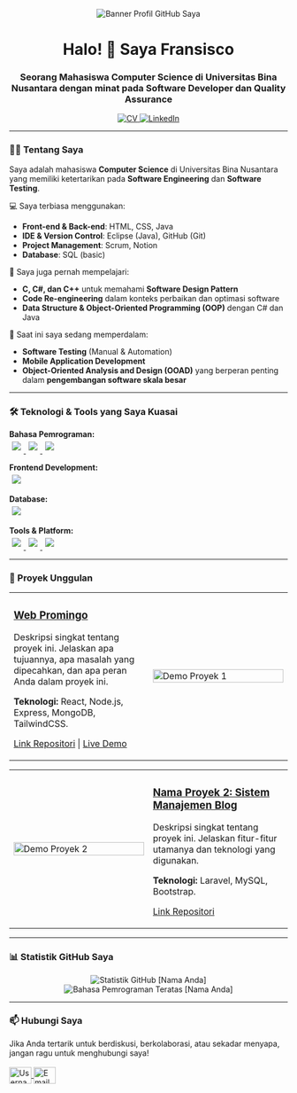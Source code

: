 <p align="center">
  <img src="https://link-ke-gambar-banner-anda.com/banner.png" alt="Banner Profil GitHub Saya">
</p>

<h1 align="center">Halo! 👋 Saya Fransisco</h1>
<h3 align="center">Seorang Mahasiswa Computer Science di Universitas Bina Nusantara dengan minat pada Software Developer dan Quality Assurance</h3>

<p align="center">
  <a href="https://drive.google.com/file/d/1NBnmfolgCUMKxEhtaDDTsTOsyqNhME_u/view?usp=sharing" download="CV-Fransisco.pdf">
    <img src="https://img.shields.io/badge/My_CV-000000?style=for-the-badge&logo=document&logoColor=white" alt="CV">
  </a>
  <a href="https://www.linkedin.com/in/fransiscoskw/" target="_blank">
    <img src="https://img.shields.io/badge/LinkedIn-0A66C2?style=for-the-badge&logo=linkedin&logoColor=white" alt="LinkedIn">
  </a>
</p>

---

### 👨‍💻 Tentang Saya

<p>
  Saya adalah mahasiswa <b>Computer Science</b> di Universitas Bina Nusantara 
  yang memiliki ketertarikan pada <b>Software Engineering</b> dan <b>Software Testing</b>.
</p>

<p>
  💻 Saya terbiasa menggunakan:
  <ul>
    <li><b>Front-end & Back-end</b>: HTML, CSS, Java</li>
    <li><b>IDE & Version Control</b>: Eclipse (Java), GitHub (Git)</li>
    <li><b>Project Management</b>: Scrum, Notion</li>
    <li><b>Database</b>: SQL (basic)</li>
  </ul>
</p>

<p>
  🧩 Saya juga pernah mempelajari:
  <ul>
    <li><b>C, C#, dan C++</b> untuk memahami <b>Software Design Pattern</b></li>
    <li><b>Code Re-engineering</b> dalam konteks perbaikan dan optimasi software</li>
    <li><b>Data Structure & Object-Oriented Programming (OOP)</b> dengan C# dan Java</li>
  </ul>
</p>

<p>
  📱 Saat ini saya sedang memperdalam:
  <ul>
    <li><b>Software Testing</b> (Manual & Automation)</li>
    <li><b>Mobile Application Development</b></li>
    <li><b>Object-Oriented Analysis and Design (OOAD)</b> yang berperan penting 
        dalam <b>pengembangan software skala besar</b></li>
  </ul>
</p>



---

### 🛠️ Teknologi & Tools yang Saya Kuasai

<p align="left">
  <b>Bahasa Pemrograman:</b><br>
  <a href="https://www.java.com/" target="_blank">
    <img style="margin: 5px;" src="https://img.shields.io/badge/Java-007396?style=for-the-badge&logo=java&logoColor=white" />
  </a>
  <a href="https://learn.microsoft.com/en-us/dotnet/csharp/" target="_blank">
    <img style="margin: 5px;" src="https://img.shields.io/badge/C%23-239120?style=for-the-badge&logo=c-sharp&logoColor=white" />
  </a>
  <a href="https://isocpp.org/" target="_blank">
    <img style="margin: 5px;" src="https://img.shields.io/badge/C++-00599C?style=for-the-badge&logo=c%2B%2B&logoColor=white" />
  </a>

  <b>Frontend Development:</b><br>
  <a href="https://tailwindcss.com/" target="_blank">
    <img style="margin: 5px;" src="https://img.shields.io/badge/Tailwind_CSS-38B2AC?style=for-the-badge&logo=tailwind-css&logoColor=white" />
  </a>

  <b>Database:</b><br>
  <a href="https://www.mysql.com/" target="_blank">
    <img style="margin: 5px;" src="https://img.shields.io/badge/MySQL-4479A1?style=for-the-badge&logo=mysql&logoColor=white" />
  </a>

  <b>Tools & Platform:</b><br>
  <a href="https://github.com/" target="_blank">
    <img style="margin: 5px;" src="https://img.shields.io/badge/GitHub-181717?style=for-the-badge&logo=github&logoColor=white" />
  </a>
  <a href="https://www.figma.com/" target="_blank">
    <img style="margin: 5px;" src="https://img.shields.io/badge/Figma-F24E1E?style=for-the-badge&logo=figma&logoColor=white" />
  </a>
  <a href="https://www.notion.so/" target="_blank">
    <img style="margin: 5px;" src="https://img.shields.io/badge/Notion-000000?style=for-the-badge&logo=notion&logoColor=white" />
  </a>
</p>


---

### 🚀 Proyek Unggulan

<table width="100%">
  <tr>
    <td width="50%">
      <h3><a href="https://github.com/username-anda/nama-proyek-1">Web Promingo</a></h3>
      <p>
        Deskripsi singkat tentang proyek ini. Jelaskan apa tujuannya, apa masalah yang dipecahkan, dan apa peran Anda dalam proyek ini.
      </p>
      <p>
        <strong>Teknologi:</strong> React, Node.js, Express, MongoDB, TailwindCSS.
      </p>
      <p>
        <a href="https://github.com/username-anda/nama-proyek-1">Link Repositori</a> | <a href="https://link-demo-live-proyek-anda.com">Live Demo</a>
      </p>
    </td>
    <td width="50%">
      <a href="https://link-demo-live-proyek-anda.com">
        <img src="https://link-ke-screenshot-atau-gif-proyek-anda.com/proyek1.gif" alt="Demo Proyek 1" width="100%">
      </a>
    </td>
  </tr>
</table>

<table width="100%">
  <tr>
    <td width="50%">
       <a href="https://github.com/username-anda/nama-proyek-2">
        <img src="https://link-ke-screenshot-atau-gif-proyek-anda.com/proyek2.png" alt="Demo Proyek 2" width="100%">
      </a>
    </td>
    <td width="50%">
      <h3><a href="https://github.com/username-anda/nama-proyek-2">Nama Proyek 2: Sistem Manajemen Blog</a></h3>
      <p>
        Deskripsi singkat tentang proyek ini. Jelaskan fitur-fitur utamanya dan teknologi yang digunakan.
      </p>
      <p>
        <strong>Teknologi:</strong> Laravel, MySQL, Bootstrap.
      </p>
      <p>
        <a href="https://github.com/username-anda/nama-proyek-2">Link Repositori</a>
      </p>
    </td>
  </tr>
</table>

---

### 📊 Statistik GitHub Saya
<p align="center">
  <img align="center" src="https://github-readme-stats.vercel.app/api?username=username-anda&show_icons=true&locale=en&theme=radical" alt="Statistik GitHub [Nama Anda]" />
  <img align="center" src="https://github-readme-stats.vercel.app/api/top-langs/?username=username-anda&layout=compact&locale=en&theme=radical" alt="Bahasa Pemrograman Teratas [Nama Anda]" />
</p>

---

### 📫 Hubungi Saya
<p align="left">
Jika Anda tertarik untuk berdiskusi, berkolaborasi, atau sekadar menyapa, jangan ragu untuk menghubungi saya!
<br><br>
<a href="https://www.linkedin.com/in/fransiscoskw/" target="_blank">
  <img align="center" src="https://raw.githubusercontent.com/rahuldkjain/github-profile-readme-generator/master/src/images/icons/Social/linked-in-alt.svg" 
       alt="Username LinkedIn Anda" height="30" width="40" />
</a>
<a href="mailto:fransisco001@binus.ac.id" target="_blank">
  <img align="center" src="https://cdn-icons-png.flaticon.com/512/281/281769.png" 
       alt="Email Anda" height="30" width="40" />
</a>


